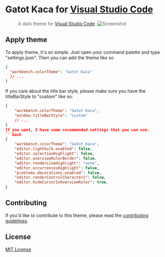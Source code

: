 # Gatot Kaca for [Visual Studio Code](http://code.visualstudio.com)

> A dark theme for [Visual Studio Code](http://code.visualstudio.com).
> ![Screenshot](https://raw.githubusercontent.com/hafizhmaulanay/gatot-kaca-theme/master/screenshot.png)

## Apply theme

To apply theme, it's so simple. Just open your command palette and type "settings.json". Then you can add the theme like so

```json
{
  "workbench.colorTheme": "Gatot Kaca"
  // ...
}
```

If you care about the title bar style, please make sure you have the titleBarStyle to "custom" like so:

````json
{
    "workbench.colorTheme": "Gatot Kaca",
    "window.titleBarStyle": "custom"
    // ...
}
If you want, I have some recommended settings that you can use.
```bash
{
    "workbench.colorTheme": "Gatot Kaca",
    "editor.lightbulb.enabled": false,
    "editor.selectionHighlight": false,
    "editor.overviewRulerBorder": false,
    "editor.renderLineHighlight": "none",
    "editor.occurrencesHighlight": false,
    "problems.decorations.enabled": false,
    "editor.renderControlCharacters": false,
    "editor.hideCursorInOverviewRuler": true,
}
````

## Contributing

If you'd like to contribute to this theme, please read the [contributing guidelines](./.github/CONTRIBUTING.md).

## License

[MIT License](./LICENSE)
